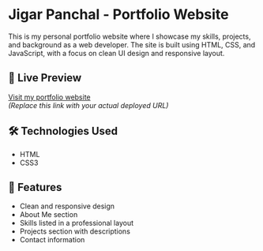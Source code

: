 # Jigar Panchal - Portfolio Website

This is my personal portfolio website where I showcase my skills, projects, and background as a web developer. The site is built using HTML, CSS, and JavaScript, with a focus on clean UI design and responsive layout.

## 🔗 Live Preview

[Visit my portfolio website](file:///C:/Users/DELL/OneDrive/Desktop/portfolio.html)  
*(Replace this link with your actual deployed URL)*

## 🛠️ Technologies Used

- HTML
- CSS3 

## 📌 Features

- Clean and responsive design  
- About Me section  
- Skills listed in a professional layout  
- Projects section with descriptions  
- Contact information
